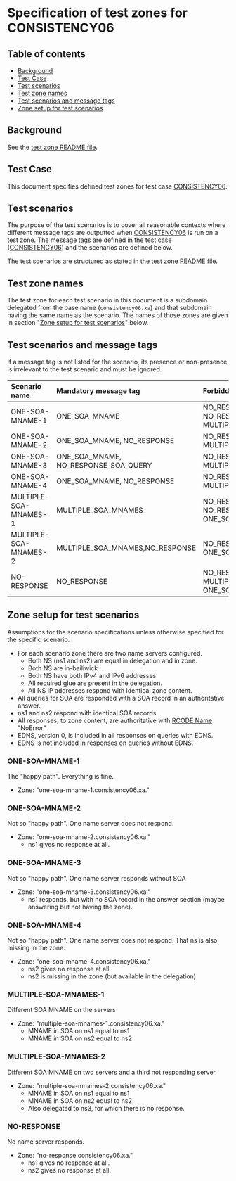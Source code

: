 # Specification of test zones for CONSISTENCY06


## Table of contents

* [Background](#background)
* [Test Case](#test-case)
* [Test scenarios](#test-scenarios)
* [Test zone names](#test-zone-names)
* [Test scenarios and message tags](#test-scenarios-and-message-tags)
* [Zone setup for test scenarios]


## Background

See the [test zone README file].


## Test Case
This document specifies defined test zones for test case [CONSISTENCY06].


## Test scenarios

The purpose of the test scenarios is to cover all reasonable contexts where
different message tags are outputted when [CONSISTENCY06] is run on a test zone.
The message tags are defined in the test case ([CONSISTENCY06]) and the scenarios
are defined below.

The test scenarios are structured as stated in the [test zone README file].

## Test zone names

The test zone for each test scenario in this document is a subdomain delegated
from the base name (`consistency06.xa`) and that subdomain having the same name as the
scenario. The names of those zones are given in section
"[Zone setup for test scenarios]" below.


## Test scenarios and message tags

If a message tag is not listed for the scenario, its presence or non-presence is
irrelevant to the test scenario and must be ignored.

Scenario name             | Mandatory message tag                | Forbidden message tags
:-------------------------|:-------------------------------------|:-------------------------------------------
ONE-SOA-MNAME-1           | ONE_SOA_MNAME                        | NO_RESPONSE, NO_RESPONSE_SOA_QUERY, MULTIPLE_SOA_MNAMES
ONE-SOA-MNAME-2           | ONE_SOA_MNAME, NO_RESPONSE           | NO_RESPONSE_SOA_QUERY, MULTIPLE_SOA_MNAMES
ONE-SOA-MNAME-3           | ONE_SOA_MNAME, NO_RESPONSE_SOA_QUERY | NO_RESPONSE, MULTIPLE_SOA_MNAMES
ONE-SOA-MNAME-4           | ONE_SOA_MNAME, NO_RESPONSE           | NO_RESPONSE_SOA_QUERY, MULTIPLE_SOA_MNAMES
MULTIPLE-SOA-MNAMES-1     | MULTIPLE_SOA_MNAMES                  | NO_RESPONSE, NO_RESPONSE_SOA_QUERY, ONE_SOA_MNAME
MULTIPLE-SOA-MNAMES-2     | MULTIPLE_SOA_MNAMES,NO_RESPONSE      | NO_RESPONSE_SOA_QUERY, ONE_SOA_MNAME
NO-RESPONSE               | NO_RESPONSE                          | NO_RESPONSE_SOA_QUERY, MULTIPLE_SOA_MNAMES, ONE_SOA_MNAME


## Zone setup for test scenarios

Assumptions for the scenario specifications unless otherwise specified for
the specific scenario:
* For each scenario zone there are two name servers configured.
  * Both NS (ns1 and ns2) are equal in delegation and in zone.
  * Both NS are in-bailiwick
  * Both NS have both IPv4 and IPv6 addresses
  * All required glue are present in the delegation.
  * All NS IP addresses respond with identical zone content.
* All queries for SOA are responded with a SOA record in an
  authoritative answer.
* ns1 and ns2 respond with identical SOA records.
* All responses, to zone content, are authoritative with
  [RCODE Name] "NoError"
* EDNS, version 0, is included in all responses on queries with EDNS.
* EDNS is not included in responses on queries without EDNS.

### ONE-SOA-MNAME-1
The "happy path". Everything is fine.

* Zone: "one-soa-mname-1.consistency06.xa."

### ONE-SOA-MNAME-2
Not so "happy path". One name server does not respond.

* Zone: "one-soa-mname-2.consistency06.xa."
  * ns1 gives no response at all.

### ONE-SOA-MNAME-3
Not so "happy path". One name server responds without SOA

* Zone: "one-soa-mname-3.consistency06.xa."
  * ns1 responds, but with no SOA record in the answer section
    (maybe answering but not having the zone).

### ONE-SOA-MNAME-4
Not so "happy path". One name server does not respond. That ns is also missing in
the zone.

* Zone: "one-soa-mname-4.consistency06.xa."
  * ns2 gives no response at all.
  * ns2 is missing in the zone (but available in the delegation)

### MULTIPLE-SOA-MNAMES-1
Different SOA MNAME on the servers

* Zone: "multiple-soa-mnames-1.consistency06.xa."
  * MNAME in SOA on ns1 equal to ns1
  * MNAME in SOA on ns2 equal to ns2

### MULTIPLE-SOA-MNAMES-2
Different SOA MNAME on two servers and a third not responding server

* Zone: "multiple-soa-mnames-2.consistency06.xa."
  * MNAME in SOA on ns1 equal to ns1
  * MNAME in SOA on ns2 equal to ns2
  * Also delegated to ns3, for which there is no response.

### NO-RESPONSE
No name server responds.

* Zone: "no-response.consistency06.xa."
  * ns1 gives no response at all.
  * ns2 gives no response at all.


[CONSISTENCY06]:                                                  ../../tests/Consistency-TP/consistency06.md
[RCODE Name]:                                                     https://www.iana.org/assignments/dns-parameters/dns-parameters.xhtml#dns-parameters-6
[Test zone README file]:                                          ../README.md
[Zone setup for test scenarios]:                                  #zone-setup-for-test-scenarios

